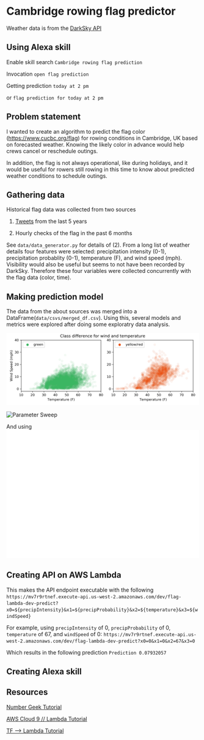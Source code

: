 # Cambridge rowing flag predictor
Weather data is from the [DarkSky API](https://darksky.net/dev)

## Using Alexa skill
Enable skill search `Cambridge rowing flag prediction`

Invocation `open flag prediction`

Getting prediction `today at 2 pm`

or `flag prediction for today at 2 pm`

## Problem statement
I wanted to create an algorithm to predict the flag color (https://www.cucbc.org/flag) for rowing conditions in Cambridge, UK based on forecasted weather. Knowing the likely color in advance would help crews cancel or reschedule outings.

In addition, the flag is not always operational, like during holidays, and it would be useful for rowers still rowing in this time to know about predicted weather conditions to schedule outings.


## Gathering data
Historical flag data was collected from two sources

1. [Tweets](https://twitter.com/cucbc) from the last 5 years 

2. Hourly checks of the flag in the past 6 months

See `data/data_generator.py` for details of (2). From a long list of weather details four features were selected: precipitation intensity (0-1), precipitation probablity (0-1), temperature (F), and wind speed (mph). Visibility would also be useful but seems to not have been recorded by DarkSky. Therefore these four variables were collected concurrently with the flag data (color, time).

## Making prediction model

The data from the about sources was merged into a DataFrame(`data/csvs/merged_df.csv`). Using this, several models and metrics were explored after doing some exploratry data analysis.

![Data Visualization](data/figs/data_viz.png)


![Parameter Sweep](data/figs/param_sweep.png.png)

And using 
![Model Comparison](data/figs/model_comparison_2.png)



## Creating API on AWS Lambda

This makes the API endpoint executable with the following
`https://mv7r9rtnef.execute-api.us-west-2.amazonaws.com/dev/flag-lambda-dev-predict?x0=${precipIntensity}&x1=${precipProbability}&x2=${temperature}&x3=${windSpeed}`

For example, using `precipIntensity` of 0, `precipProbability` of 0, `temperature` of 67, and `windSpeed` of 0:
`https://mv7r9rtnef.execute-api.us-west-2.amazonaws.com/dev/flag-lambda-dev-predict?x0=0&x1=0&x2=67&x3=0`

Which results in the following prediction
`Prediction 0.07932057`

## Creating Alexa skill

## Resources

[Number Geek Tutorial](https://gist.github.com/muttoni/0b1ee638f6c74a0681f9d694cf11ef63)

[AWS Cloud 9 // Lambda Tutorial](https://medium.com/snapdocs-product-blog/model-services-for-the-cloud-from-the-cloud-or-cloud9-lambda-gateway-data-in-use-d161de65a9cf)

[TF --> Lambda Tutorial](https://medium.com/tooso/serving-tensorflow-predictions-with-python-and-aws-lambda-facb4ab87ddd#.v01eyg8kh)


